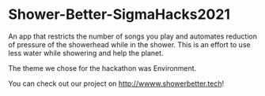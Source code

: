 # Shower-Better-SigmaHacks2021
An app that restricts the number of songs you play and automates reduction of pressure of the showerhead while in the shower. This is an effort to use less water while showering and help the planet.

The theme we chose for the hackathon was Environment.

You can check out our project on http://wwww.showerbetter.tech!
